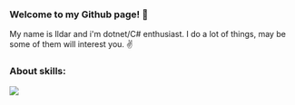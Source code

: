### Welcome to my Github page! 👋

My name is Ildar and i'm dotnet/C# enthusiast. I do a lot of things, may be some of them will interest you. ✌️

### About skills:
<img src="https://img.shields.io/badge/'#'-99CC00?logo=Sharp&logoColor=white&style=for-the-badge&logo=appveyor" />
